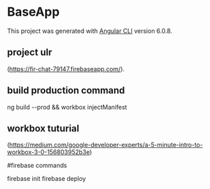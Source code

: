 # BaseApp

This project was generated with [Angular CLI](https://github.com/angular/angular-cli) version 6.0.8.


## project ulr

(https://fir-chat-79147.firebaseapp.com/).

## build production command

ng build --prod && workbox injectManifest

## workbox  tuturial

(https://medium.com/google-developer-experts/a-5-minute-intro-to-workbox-3-0-156803952b3e)

#firebase commands 

firebase init
firebase deploy